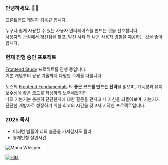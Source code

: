 ### 안녕하세요. 🙇‍♂️

프론트엔드 개발자 [김동규](https://dango0812.github.io/) 입니다.

누구나 쉽게 사용할 수 있는 사용자 인터페이스를 만드는 것을 선호합니다.  
사용자의 관점에서 개선점을 찾고, 발전 시켜 더 나은 사용자 경험을 제공하는 것을 좋아합니다.

### 현재 진행 중인 프로젝트

[Frontend Study](https://github.com/dango0812/frontend-study) 프로젝트를 진행 중입니다.  
기본 개념부터 응용 기술까지 다양한 주제를 다룹니다.  

토스의 [Frontend Fundamentals](https://frontend-fundamentals.com/) 의 **좋은 코드를 만드는 전략**을 읽으며, 가독성과 유지보수성에 좋은 코드를 작성하려 노력해왔지만  
나의 기본기는 충분히 단단한지에 대한 질문을 던지고 나 자신을 되돌아보며, 기본기가 단단한 개발자로 성장하기 위한 회고의 시간을 갖고자 시작한 프로젝트입니다.

### 2025 독서
  - 어쩌면 별들이 너의 슬픔을 가져갈지도 몰라
  - 봉제인형 살인사건

![Mona Whisper](https://github.com/images/mona-whisper.gif)

[![Hits](https://hits.seeyoufarm.com/api/count/incr/badge.svg?url=https%3A%2F%2Fgithub.com%2Fdango0812%2Fhit-counter&count_bg=%2379C83D&title_bg=%237C7C7C&icon=overleaf.svg&icon_color=%2379C83D&title=hits&edge_flat=false)](https://hits.seeyoufarm.com)

